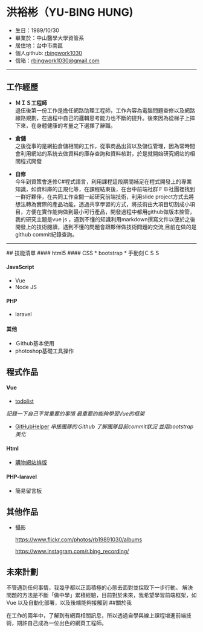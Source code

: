 # 洪裕彬（YU-BING HUNG)

* 生日：1989/10/30
* 畢業於：中山醫學大學資管系
* 居住地：台中市南區
* 個人github:  [rbingwork1030](https://github.com/rbingwork1030, "")
* 信箱：rbingwork1030@gmail.com

<hr>

## 工作經歷
* 	**ＭＩＳ工程師**		
退伍後第一份工作是擔任網路助理工程師，工作內容為電腦問題查修以及網路線路規劃，在過程中自己的邏輯思考能力也不斷的提升。後來因為從梯子上摔下來，在身體健康的考量之下選擇了辭職。	

* **倉儲**		
之後從事的是網拍倉儲相關的工作，從事商品出貨以及儲位管理，因為常時間會利用網站的系統去做資料的庫存查詢和資料核對，於是就開始研究網站的相關程式開發	

* **自修**	
今年到資策會進修C#程式語言，利用課程這段期間補足在程式開發上的專業知識，如資料庫的正規化等，在課程結束後，在台中前端社群ＦＢ社團裡找到一群好夥伴，在共同工作空間一起研究前端技術，利用slide project方式去將想法轉為實際的產品功能，透過共享學習的方式，將技術由大項目切割成小項目，方便在實作能夠做到最小可行產品，開發過程中都用github做版本控管，我的研究主題是vue js ，遇到不懂的知識利用markdown撰寫文件以便於之後開發上的技術閱讀，遇到不懂的問題會跟夥伴做技術問題的交流,目前在做的是github commit紀錄查詢。
     



<hr>
## 技能清單
#### html5
#### CSS
* bootstrap
* 手動刻ＣＳＳ

#### JavaScript
* Vue
* Node JS

#### PHP
* laravel





#### 其他
* Ｇithub基本使用
* photoshop基礎工具操作

## 程式作品
#### Vue 
  *  [todolist](https://github.com/rbingwork1030/Vue-todolist, "todolist")	
  
  *記錄一下自己平常重要的事情 最重要的能夠學習Vue的框架*
  *  [GitHubHelper](https://github.com/rbingwork1030/GitHubHelper, "GitHubHelper") 
  *串接團隊的Ｇithub 了解團隊目前commit狀況  並用bootstrap美化*
  
#### Html 
 * [購物網站排版](https://codepen.io/rbingwork1030/pen/OzjooX, "購物網站排版") 


#### PHP-laravel
*  簡易留言板



	


## 其他作品
* 攝影 	

  https://www.flickr.com/photos/rb19891030/albums
  
  https://www.instagram.com/r.bing_recording/
  
  
## 未來計劃

不管遇到任何事情，我幾乎都以正面積極的心態去面對並採取下一步行動。
解決問題的方法是不斷「做中學」累積經驗，目前對於未來，我希望學習前端框架，如 Vue 以及自動化部署，以及後端能夠接觸到
##關於我

在工作的兩年中，了解到有網頁相關訊息，所以透過自學與線上課程增進前端技術，期許自己成為一位出色的網頁工程師。 
